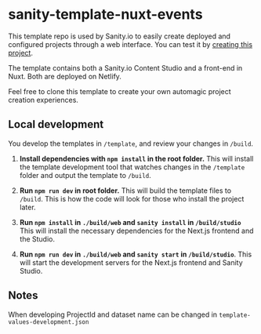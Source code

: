 # sanity-template-nuxt-events

This template repo is used by Sanity.io to easily create deployed and configured projects through a web interface. You can test it by [creating this project](https://www.sanity.io/create/?template=sanity-io%2Fsanity-template-nuxt-events).

The template contains both a Sanity.io Content Studio and a front-end in Nuxt. Both are deployed on Netlify.

Feel free to clone this template to create your own automagic project creation experiences.

## Local development

You develop the templates in `/template`, and review your changes in `/build`.

1. **Install dependencies with `npm install` in the root folder.** This will install the template development tool that watches changes in the `/template` folder and output the template to `/build`.

2. **Run `npm run dev` in root folder.** This will build the template files to `/build`. This is how the code will look for those who install the project later.

3. **Run `npm install` in `./build/web` and `sanity install` in `/build/studio`** This will install the necessary dependencies for the Next.js frontend and the Studio.

4. **Run `npm run dev` in `./build/web` and `sanity start` in `/build/studio`**. This will start the development servers for the Next.js frontend and Sanity Studio.

## Notes

When developing ProjectId and dataset name can be changed in `template-values-development.json`

